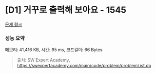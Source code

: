 # [D1] 거꾸로 출력해 보아요 - 1545 

[문제 링크](https://swexpertacademy.com/main/code/problem/problemDetail.do?contestProbId=AV2gbY0qAAQBBAS0) 

### 성능 요약

메모리: 41,416 KB, 시간: 95 ms, 코드길이: 66 Bytes



> 출처: SW Expert Academy, https://swexpertacademy.com/main/code/problem/problemList.do